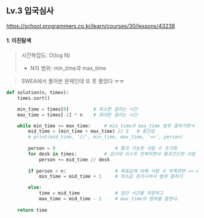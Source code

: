 ## Lv.3 입국심사

https://school.programmers.co.kr/learn/courses/30/lessons/43238

#### 1. 이진탐색
> 시간복잡도: O(log N)
> - N의 범위: min_time과 max_time

> SWEA에서 풀어본 문제인데 또 못 풀었다 ㅠㅠ 

```python
def solution(n, times):
    times.sort()

    min_time = times[0]         # 최소한 걸리는 시간
    max_time = times[-1] * n    # 최대한 걸리는 시간

    while min_time <= max_time:     # min_time과 max_time 범위 좁혀가면서 체크
        mid_time = (min_time + max_time) // 2   # 중간걊
        # print(mid_time, '//', min_time, max_time, '=>', person)
        
        person = 0                      # 통과 가능한 사람 수 초기화
        for desk in times:          # 검사대 리스트 반복하면서 통과간으한 사람 수 연산
            person += mid_time // desk
        
        if person < n:                  # 목표값에 비해 사람 수 부족하면 => mid_time
            min_time = mid_time + 1     # 최소값 증가시켜서 범위 좁히기

        else:
            time = mid_time             # 일단 시간을 저장하고
            max_time = mid_time - 1     # max_time의 범위를 좁힌다.
    
    return time
```